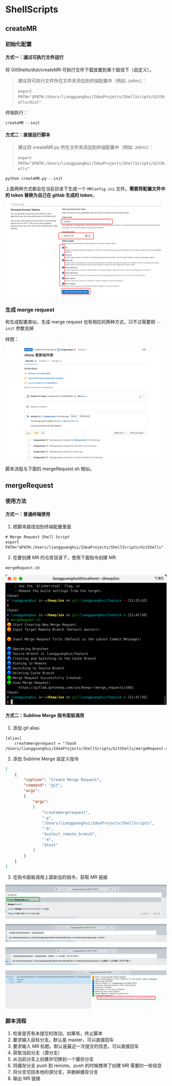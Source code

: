 # ShellScripts

## createMR

### 初始化配置

#### 方式一：通过可执行文件运行

将 GitShells/dist/createMR 可执行文件下载放置到某个路径下（自定义）。

> 建议将可执行文件所在文件夹添加到终端配置中（例如 .zshrc）：
> 
> `export PATH="$PATH:/Users/liangguanghui/IdeaProjects/ShellScripts/GitShells/dist"`

终端执行：

```shell
createMR --init
```

#### 方式二：直接运行脚本

> 建议将 createMR.py 所在文件夹添加到终端配置中（例如 .zshrc）：
> 
> `export PATH="$PATH:/Users/liangguanghui/IdeaProjects/ShellScripts/GitShells"`

```shell
python createMR.py --init
```

上面两种方式都会在当前目录下生成一个 `MRConfig.ini` 文件。**需要将配置文件中的 token 替换为自己在 gitlab 生成的 token**。

![token](images/gitlab_token.png)

### 生成 merge request

和生成配置类似，生成 merge request 也有相应的两种方式，只不过需要把 `--init` 参数去掉

样图：

![mr_example](images/create_mr_screen_shot.png)

脚本流程与下面的 mergeRequest.sh 相似。

## mergeRequest

### 使用方法

#### 方式一：普通终端使用

1. 把脚本路径加到终端配置里面

```shell
# Merge Request Shell Script
export PATH="$PATH:/Users/liangguanghui/IdeaProjects/ShellScripts/GitShells"
```

2. 在要创建 MR 的仓库目录下，使用下面指令创建 MR

```shell
mergeRequest.sh
```
![mr](images/img.png)

#### 方式二：Sublime Merge 指令面板调用

1. 添加 git alias

```shell
[alias]
	createmergerequest = "!bash /Users/liangguanghui/IdeaProjects/ShellScripts/GitShells/mergeRequest.sh"
```

2. 添加 Sublime Merge 自定义指令

```json
[
    {
        "caption": "Create Merge Request",
        "command": "git",
        "args":
        {
            "argv":
            [
                "createmergerequest",
                "-p",
                "/Users/liangguanghui/IdeaProjects/ShellScripts",
                "-b",
                "$select_remote_branch",
                "-m",
                "$text"
            ]
        }
    }
]
```

3. 在指令面板调用上面新加的指令，获取 MR 链接

![img.png](images/sublime_merge_createMR.png)

![img.png](images/sublime_merge_createMR2.png)

![img.png](images/sublime_merge_createMR3.png)

![img.png](images/sublime_merge_mr.png)

### 脚本流程

1. 检查是否有未提交的改动。如果有，终止脚本
2. 要求输入目标分支。默认是 master，可以直接回车
3. 要求输入 MR 标题。默认是最近一次提交的信息，可以直接回车
4. 获取当前分支（源分支）
5. 从当前分支上创建并切换到一个缓存分支
6. 将缓存分支 push 到 remote。push 的时候携带了创建 MR 需要的一些信息
7. 将分支切回本地的源分支，并删掉缓存分支
8. 输出 MR 链接
